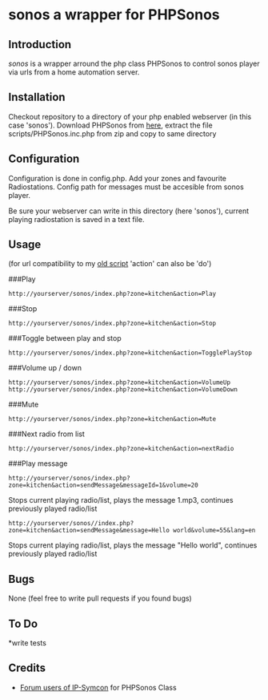 sonos a wrapper for PHPSonos
=====

## Introduction 

*sonos* is a wrapper arround the php class PHPSonos to control sonos player via urls from a home automation server. 

## Installation 

Checkout repository to a directory of your php enabled webserver (in this case 'sonos'). 
Download PHPSonos from [here](http://www.ip-symcon.de/forum/threads/14938-br_sonos?p=133623#post133623), extract the file scripts/PHPSonos.inc.php from zip and copy to same directory 

## Configuration 
Configuration is done in config.php. 
Add your zones and favourite Radiostations. 
Config path for messages must be accesible from sonos player. 

Be sure your webserver can write in this directory (here 'sonos'), current playing radiostation is saved in a text file. 

## Usage 
(for url compatibility to my [old script](http://trautner.net/313-sonos-mit-gira-homeserver-steuern) 'action' can also be 'do')

###Play 
``` 
http://yourserver/sonos/index.php?zone=kitchen&action=Play 
``` 

###Stop 
``` 
http://yourserver/sonos/index.php?zone=kitchen&action=Stop 
``` 

###Toggle between play and stop 
``` 
http://yourserver/sonos/index.php?zone=kitchen&action=TogglePlayStop 
``` 

###Volume up / down 
``` 
http://yourserver/sonos/index.php?zone=kitchen&action=VolumeUp
http://yourserver/sonos/index.php?zone=kitchen&action=VolumeDown
``` 

###Mute
``` 
http://yourserver/sonos/index.php?zone=kitchen&action=Mute 
``` 

###Next radio from list 
``` 
http://yourserver/sonos/index.php?zone=kitchen&action=nextRadio 
``` 

###Play message 
``` 
http://yourserver/sonos/index.php?zone=kitchen&action=sendMessage&messageId=1&volume=20
``` 
Stops current playing radio/list, plays the message 1.mp3, continues previously played radio/list 

``` 
http://yourserver/sonos//index.php?zone=kitchen&action=sendMessage&message=Hello world&volume=55&lang=en
``` 
Stops current playing radio/list, plays the message "Hello world", continues previously played radio/list

## Bugs

None (feel free to write pull requests if you found bugs) 

## To Do

*write tests

## Credits 

* [Forum users of IP-Symcon]( http://www.ip-symcon.de/forum) for PHPSonos Class 
